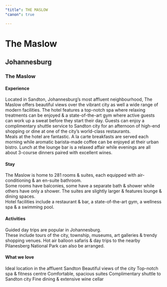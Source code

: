 ```yaml
---
"title": THE MASLOW
"canon": true

---
```


# The Maslow
## Johannesburg
### The Maslow

#### Experience
Located in Sandton, Johannesburg’s most affluent neighbourhood, The Maslow offers beautiful views over the vibrant city as well a wide range of modern facilities.
The hotel features a top-notch spa where relaxing treatments can be enjoyed &amp; a state-of-the-art gym where active guests can work up a sweat before they start their day.
Guests can enjoy a complimentary shuttle service to Sandton city for an afternoon of high-end shopping or dine at one of the city’s world-class restaurants.  
Meals at the hotel are fantastic.  A la carte breakfasts are served each morning while aromatic barista-made coffee can be enjoyed at their urban bistro.  Lunch at the lounge bar is a relaxed affair while evenings are all about 3-course dinners paired with excellent wines.

#### Stay
The Maslow is home to 281 rooms &amp; suites, each equipped with air-conditioning &amp; an en-suite bathroom.  
Some rooms have balconies, some have a separate bath &amp; shower while others have only a shower.  The suites are slightly larger &amp; features lounge &amp; dining spaces.     
Hotel facilities include a restaurant &amp; bar, a state-of-the-art gym, a wellness spa &amp; a swimming pool.

#### Activities
Guided day trips are popular in Johannesburg.  
These include tours of the city, township, museums, art galleries &amp; trendy shopping venues.  Hot air balloon safaris &amp; day trips to the nearby Pilanesberg National Park can also be arranged.


#### What we love
Ideal location in the affluent Sandton
Beautiful views of the city
Top-notch spa &amp; fitness centre
Comfortable, spacious suites
Complimentary shuttle to Sandton city
Fine dining &amp; extensive wine cellar